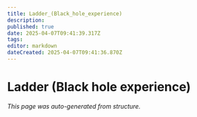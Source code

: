 ```yaml
---
title: Ladder_(Black_hole_experience)
description: 
published: true
date: 2025-04-07T09:41:39.317Z
tags: 
editor: markdown
dateCreated: 2025-04-07T09:41:36.870Z
---
```


# Ladder (Black hole experience)

*This page was auto-generated from structure.*